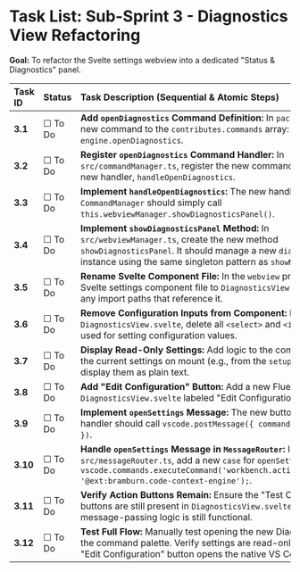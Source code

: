 # Task List: Sub-Sprint 3 - Diagnostics View Refactoring

**Goal:** To refactor the Svelte settings webview into a dedicated "Status & Diagnostics" panel.

| Task ID | Status | Task Description (Sequential & Atomic Steps) | File(s) To Modify |
| :--- | :--- | :--- | :--- |
| **3.1** | ☐ To Do | **Add `openDiagnostics` Command Definition:** In `package.json`, add a new command to the `contributes.commands` array: `code-context-engine.openDiagnostics`. | `package.json` |
| **3.2** | ☐ To Do | **Register `openDiagnostics` Command Handler:** In `src/commandManager.ts`, register the new command and point it to a new handler, `handleOpenDiagnostics`. | `src/commandManager.ts` |
| **3.3** | ☐ To Do | **Implement `handleOpenDiagnostics`:** The new handler in `CommandManager` should simply call `this.webviewManager.showDiagnosticsPanel()`. | `src/commandManager.ts` |
| **3.4** | ☐ To Do | **Implement `showDiagnosticsPanel` Method:** In `src/webviewManager.ts`, create the new method `showDiagnosticsPanel`. It should manage a new `diagnosticsPanel` instance using the same singleton pattern as `showMainPanel`. | `src/webviewManager.ts` |
| **3.5** | ☐ To Do | **Rename Svelte Component File:** In the `webview` project, rename the Svelte settings component file to `DiagnosticsView.svelte`. Update any import paths that reference it. | `webview/src/lib/views/SettingsView.svelte` -> `DiagnosticsView.svelte` |
| **3.6** | ☐ To Do | **Remove Configuration Inputs from Component:** In `DiagnosticsView.svelte`, delete all `<select>` and `<input>` elements used for setting configuration values. | `webview/src/lib/views/DiagnosticsView.svelte` |
| **3.7** | ☐ To Do | **Display Read-Only Settings:** Add logic to the component to fetch the current settings on mount (e.g., from the `setupStore`) and display them as plain text. | `webview/src/lib/views/DiagnosticsView.svelte` |
| **3.8** | ☐ To Do | **Add "Edit Configuration" Button:** Add a new Fluent UI button to `DiagnosticsView.svelte` labeled "Edit Configuration". | `webview/src/lib/views/DiagnosticsView.svelte` |
| **3.9** | ☐ To Do | **Implement `openSettings` Message:** The new button's `on:click` handler should call `vscode.postMessage({ command: 'openSettings' })`. | `webview/src/lib/views/DiagnosticsView.svelte` |
| **3.10** | ☐ To Do | **Handle `openSettings` Message in `MessageRouter`:** In `src/messageRouter.ts`, add a new `case` for `openSettings` that calls `vscode.commands.executeCommand('workbench.action.openSettings', '@ext:bramburn.code-context-engine');`. | `src/messageRouter.ts` |
| **3.11** | ☐ To Do | **Verify Action Buttons Remain:** Ensure the "Test Connection" buttons are still present in `DiagnosticsView.svelte` and their message-passing logic is still functional. | `webview/src/lib/views/DiagnosticsView.svelte` |
| **3.12** | ☐ To Do | **Test Full Flow:** Manually test opening the new Diagnostics panel via the command palette. Verify settings are read-only. Confirm the "Edit Configuration" button opens the native VS Code settings UI. | `(Manual Test)` |
